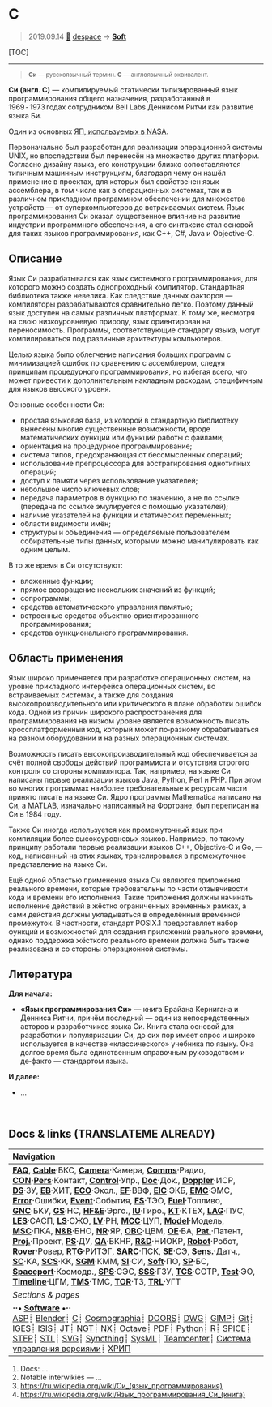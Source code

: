 # C
> 2019.09.14 [🚀](../index/index.md) [despace](index.md) → **[Soft](soft.md)**

[TOC]

---

> <small>**Си** — русскоязычный термин. **C** — англоязычный эквивалент.</small>

**Си (англ. C)** — компилируемый статически типизированный язык программирования общего назначения, разработанный в 1969 ‑ 1973 годах сотрудником Bell Labs Деннисом Ритчи как развитие языка Би.

Один из основных [ЯП, используемых в NASA](soft.md).

Первоначально был разработан для реализации операционной системы UNIX, но впоследствии был перенесён на множество других платформ. Согласно дизайну языка, его конструкции близко сопоставляются типичным машинным инструкциям, благодаря чему он нашёл применение в проектах, для которых был свойственен язык ассемблера, в том числе как в операционных системах, так и в различном прикладном программном обеспечении для множества устройств — от суперкомпьютеров до встраиваемых систем. Язык программирования Си оказал существенное влияние на развитие индустрии программного обеспечения, а его синтаксис стал основой для таких языков программирования, как C++, C#, Java и Objective‑C.



## Описание
Язык Си разрабатывался как язык системного программирования, для которого можно создать однопроходный компилятор. Стандартная библиотека также невелика. Как следствие данных факторов — компиляторы разрабатываются сравнительно легко. Поэтому данный язык доступен на самых различных платформах. К тому же, несмотря на свою низкоуровневую природу, язык ориентирован на переносимость. Программы, соответствующие стандарту языка, могут компилироваться под различные архитектуры компьютеров.

Целью языка было облегчение написания больших программ с минимизацией ошибок по сравнению с ассемблером, следуя принципам процедурного программирования, но избегая всего, что может привести к дополнительным накладным расходам, специфичным для языков высокого уровня.

Основные особенности Си:

   - простая языковая база, из которой в стандартную библиотеку вынесены многие существенные возможности, вроде математических функций или функций работы с файлами;
   - ориентация на процедурное программирование;
   - система типов, предохраняющая от бессмысленных операций;
   - использование препроцессора для абстрагирования однотипных операций;
   - доступ к памяти через использование указателей;
   - небольшое число ключевых слов;
   - передача параметров в функцию по значению, а не по ссылке (передача по ссылке эмулируется с помощью указателей);
   - наличие указателей на функции и статических переменных;
   - области видимости имён;
   - структуры и объединения — определяемые пользователем собирательные типы данных, которыми можно манипулировать как одним целым.

В то же время в Си отсутствуют:

   - вложенные функции;
   - прямое возвращение нескольких значений из функций;
   - сопрограммы;
   - средства автоматического управления памятью;
   - встроенные средства объектно‑ориентированного программирования;
   - средства функционального программирования.



## Область применения
Язык широко применяется при разработке операционных систем, на уровне прикладного интерфейса операционных систем, во встраиваемых системах, а также для создания высокопроизводительного или критического в плане обработки ошибок кода. Одной из причин широкого распространения для программирования на низком уровне является возможность писать кроссплатформенный код, который может по‑разному обрабатываться на разном оборудовании и на разных операционных системах.

Возможность писать высокопроизводительный код обеспечивается за счёт полной свободы действий программиста и отсутствия строгого контроля со стороны компилятора. Так, например, на языке Си написаны первые реализации языков Java, Python, Perl и PHP. При этом во многих программах наиболее требовательные к ресурсам части принято писать на языке Си. Ядро программы Mathematica написано на Си, а MATLAB, изначально написанный на Фортране, был переписан на Си в 1984 году.

Также Си иногда используется как промежуточный язык при компиляции более высокоуровневых языков. Например, по такому принципу работали первые реализации языков С++, Objective‑C и Go, — код, написанный на этих языках, транслировался в промежуточное представление на языке Си.

Ещё одной областью применения языка Си являются приложения реального времени, которые требовательны по части отзывчивости кода и времени его исполнения. Такие приложения должны начинать исполнение действий в жёстко ограниченных временных рамках, а сами действия должны укладываться в определённый временной промежуток. В частности, стандарт POSIX.1 предоставляет набор функций и возможностей для создания приложений реального времени, однако поддержка жёсткого реального времени должна быть также реализована и со стороны операционной системы.



## Литература
**Для начала:**

   - **«Язык программирования Си»** — книга Брайана Кернигана и Денниса Ритчи, причём последний — один из непосредственных авторов и разработчиков языка Си. Книга стала основой для разработки и популяризации Си, до сих пор имеет спрос и широко используется в качестве «классического» учебника по языку. Она долгое время была единственным справочным руководством и де‑факто — стандартом языка.

**И далее:**

   - …



<p style="page-break-after:always"> </p>

## Docs & links (TRANSLATEME ALREADY)
|Navigation|
|:--|
|**[FAQ](faq.md)**, **[Cable](cable.md)**·БКС, **[Camera](cam.md)**·Камера, **[Comms](comms.md)**·Радио, **[CON](contact.md)·[Pers](person.md)**·Контакт, **[Control](control.md)**·Упр., **[Doc](doc.md)**·Док., **[Doppler](doppler.md)**·ИСР, **[DS](ds.md)**·ЗУ, **[EB](eb.md)**·ХИТ, **[ECO](ecology.md)**·Экол., **[EF](ef.md)**·ВВФ, **[ElC](elc.md)**·ЭКБ, **[EMC](emc.md)**·ЭМС, **[Error](error.md)**·Ошибки, **[Event](event.md)**·События, **[FS](fs.md)**·ТЭО, **[Fuel](fuel.md)**·Топливо, **[GNC](gnc.md)**·БКУ, **[GS](scs.md)**·НС, **[HF&E](hfe.md)**·Эрго., **[IU](iu.md)**·Гиро., **[KT](kt.md)**·КТЕХ, **[LAG](lag.md)**·ПУC, **[LES](les.md)**·САСП, **[LS](ls.md)**·СЖО, **[LV](lv.md)**·РН, **[MCC](mcc.md)**·ЦУП, **[Model](model.md)**·Модель, **[MSC](sc.md)**·ПКА, **[N&B](nnb.md)**·БНО, **[NR](nr.md)**·ЯР, **[OBC](obc.md)**·ЦВМ, **[OE](oe.md)**·БА, **[Pat.](патент.md)**·Патент, **[Proj.](project.md)**·Проект, **[PS](ps.md)**·ДУ, **[QA](qa.md)**·БКНР, **[R&D](rnd.md)**·НИОКР, **[Robot](robotics.md)**·Робот, **[Rover](rover.md)**·Ровер, **[RTG](rtg.md)**·РИТЭГ, **[SARC](sarc.md)**·ПСК, **[SE](se.md)**·СЭ, **[Sens.](sensor.md)**·Датч., **[SC](sc.md)**·КА, **[SCS](scs.md)**·КК, **[SGM](sgm.md)**·КММ, **[SI](si.md)**·СИ, **[Soft](soft.md)**·ПО, **[SP](sp.md)**·БС, **[Spaceport](spaceport.md)**·Космодр., **[SPS](sps.md)**·СЭС, **[SSS](sss.md)**·ГЗУ, **[TCS](tcs.md)**·СОТР, **[Test](test.md)**·ЭО, **[Timeline](timeline.md)**·ЦГМ, **[TMS](tms.md)**·ТМС, **[TOR](tor.md)**·ТЗ, **[TRL](trl.md)**·УГТ|
|*Sections & pages*|
|**··• [Software](soft.md) •··**<br> [ASP](asp.md)┊ [Blender](blender.md)┊ [C](c.md)┊ [Cosmographia](cosmographia.md)┊ [DOORS](doors.md)┊ [DWG](cad_f.md)┊ [GIMP](gimp.md)┊ [Git](git.md)┊ [IGES](cad_f.md)┊ [ISIS](isis.md)┊ [JT](cad_f.md)┊ [NGT](neogeography_toolkit.md)┊ [NX](nx.md)┊ [Octave](gnu_octave.md)┊ [PDF](pdf.md)┊ [Python](python.md)┊ [R](r.md)┊ [SPICE](spice.md)┊ [STEP](cad_f.md)┊ [STL](systems_tool_kit.md)┊ [SVG](cad_f.md)┊ [Syncthing](syncthing.md)┊ [SysML](sysml.md)┊ [Teamcenter](teamcenter.md)┊ [Система управления версиями](vcs.md)┊ [ХРИП](adra.md)|

   1. Docs: …
   1. Notable interwikies — …
   1. <https://ru.wikipedia.org/wiki/Си_(язык_программирования)>
   1. <https://ru.wikipedia.org/wiki/Язык_программирования_Си_(книга)>

